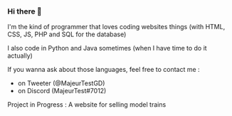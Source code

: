 ### Hi there 👋

I'm the kind of programmer that loves coding websites things (with HTML, CSS, JS, PHP and SQL for the database)

I also code in Python and Java sometimes (when I have time to do it actually)

If you wanna ask about those languages, feel free to contact me : 
 - on Tweeter (@MajeurTestGD) 
 - on Discord (MajeurTest#7012)

Project in Progress : A website for selling model trains

<!--
**MajeurTest/majeurtest** is a ✨ _special_ ✨ repository because its `README.md` (this file) appears on your GitHub profile.

Here are some ideas to get you started:

- 🔭 I’m currently working on a website that is taking time for me
- 🌱 I’m currently learning how to use JS effects
- 👯 I’m looking to collaborate on ...
- 🤔 I’m looking for help with ...
- 💬 Ask me about coding in Python, Java, HTML, CSS, JS, PHP and SQL if you want
- 📫 How to reach me: fell free to contact me on Discord (MajeurTest#7012) or on tweeter (@MajeurTestGD)
- 😄 Pronouns: ...
- ⚡ Fun fact: I love coding (what a surprise)
-->

